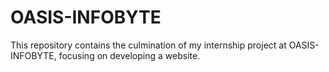 # OASIS-INFOBYTE
This repository contains the culmination of my internship project at OASIS-INFOBYTE, focusing on developing a website.
